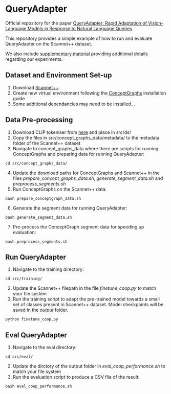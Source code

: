 # QueryAdapter
Official repository for the paper [QueryAdapter: Rapid Adaptation of Vision-Language Models in Response to Natural Language Queries](https://arxiv.org/pdf/2502.18735).

This repository provides a simple example of how to run and evaluate QueryAdapter on the Scannet++ dataset.

We also include [supplementary material](supplementary_material.pdf) providing additional details regarding our experiments.

## Dataset and Environment Set-up
1. Download [Scannet++](https://github.com/scannetpp/scannetpp)
2. Create new virtual environment following the [ConceptGraphs](https://github.com/concept-graphs/concept-graphs) installation guide
3. Some additional dependancies may need to be installed...

## Data Pre-processing
1. Download CLIP tokeniser from [here](https://github.com/openai/CLIP/blob/main/clip/bpe_simple_vocab_16e6.txt.gz) and place in src/ds/
2. Copy the files in src/concept_graphs_data/metadata/ to the metadata folder of the Scannet++ dataset
3. Navigate to concept_graphs_data where there are scripts for running ConceptGraphs and preparing data for running QueryAdapter:
```
cd src/concept_graphs_data/
```
4. Update the download paths for ConceptGraphs and Scannet++ in the files *prepare_concept_graphs_data.sh*, *generate_segment_data.sh* and *preprocess_segments.sh*
5. Run ConceptGraphs on the Scannet++ data:
```
bash prepare_conceptgraph_data.sh
```
6. Generate the segment data for running QueryAdapter:
```
bash generate_segment_data.sh
```
7. Pre-process the ConceptGraph segment data for speeding up evaluation:
```
bash preprocess_segments.sh
```
## Run QueryAdapter
1. Navigate to the training directory:
```
cd src/training/
```
2. Update the Scannet++ filepath in the file *finetune_coop.py* to match your file system
3. Run the training script to adapt the pre-trained model towards a small set of classes present in Scannet++ dataset. Model checkpoints will be saved in the *output* folder.
```
python finetune_coop.py
```

## Eval QueryAdapter
1. Navigate to the eval directory:
```
cd src/eval/
```
2. Update the dirctory of the output folder in *eval_coop_performance.sh* to match your file system
3. Run the evaluation script to produce a CSV file of the result:
```
bash eval_coop_performance.sh
```
